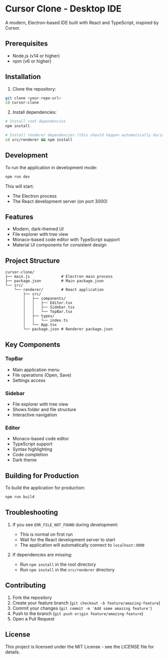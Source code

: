 # Cursor Clone - Desktop IDE

A modern, Electron-based IDE built with React and TypeScript, inspired by Cursor.

## Prerequisites

- Node.js (v14 or higher)
- npm (v6 or higher)

## Installation

1. Clone the repository:
```bash
git clone <your-repo-url>
cd cursor-clone
```

2. Install dependencies:
```bash
# Install root dependencies
npm install

# Install renderer dependencies (this should happen automatically during npm install)
cd src/renderer && npm install
```

## Development

To run the application in development mode:

```bash
npm run dev
```

This will start:
- The Electron process
- The React development server (on port 3000)

## Features

- Modern, dark-themed UI
- File explorer with tree view
- Monaco-based code editor with TypeScript support
- Material UI components for consistent design

## Project Structure

```
cursor-clone/
├── main.js              # Electron main process
├── package.json         # Main package.json
└── src/
    └── renderer/        # React application
        ├── src/
        │   ├── components/
        │   │   ├── Editor.tsx
        │   │   ├── Sidebar.tsx
        │   │   └── TopBar.tsx
        │   ├── types/
        │   │   └── index.ts
        │   └── App.tsx
        └── package.json # Renderer package.json
```

## Key Components

### TopBar
- Main application menu
- File operations (Open, Save)
- Settings access

### Sidebar
- File explorer with tree view
- Shows folder and file structure
- Interactive navigation

### Editor
- Monaco-based code editor
- TypeScript support
- Syntax highlighting
- Code completion
- Dark theme

## Building for Production

To build the application for production:

```bash
npm run build
```

## Troubleshooting

1. If you see `ERR_FILE_NOT_FOUND` during development:
   - This is normal on first run
   - Wait for the React development server to start
   - The application will automatically connect to `localhost:3000`

2. If dependencies are missing:
   - Run `npm install` in the root directory
   - Run `npm install` in the `src/renderer` directory

## Contributing

1. Fork the repository
2. Create your feature branch (`git checkout -b feature/amazing-feature`)
3. Commit your changes (`git commit -m 'Add some amazing feature'`)
4. Push to the branch (`git push origin feature/amazing-feature`)
5. Open a Pull Request

## License

This project is licensed under the MIT License - see the LICENSE file for details. 